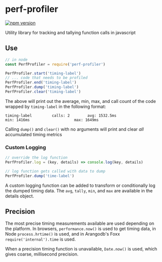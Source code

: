# perf-profiler

[![npm version](https://badge.fury.io/js/%40gkjohnson%2Fperf-profiler.svg)](https://www.npmjs.com/package/@gkjohnson/perf-profiler)

Utility library for tracking and tallying function calls in javascript

## Use
```javascript
// in node
const PerfProfiler = require('perf-profiler')

PerfProfiler.start('timing-label')
// ... code that needs to be profiled
PerfProfiler.end('timing-label')
PerfProfiler.dump('timing-label')
PerfProfiler.clear('timing-label')
```

The above will print out the average, min, max, and call count of the code wrapped by `timing-label` in the following format:

```
timing-label         calls: 2        avg: 1532.5ms                  min: 1416ms                    max: 1649ms
```

Calling `dump()` and `clear()` with no arguments will print and clear _all_ accumulated timing metrics

### Custom Logging
```javascript
// override the log function
PerfProfiler.log = (key, details) => console.log(key, details)

// log function gets called with data to dump
PerfProfiler.dump('time-label')
```

A custom logging function can be added to transform or conditionally log the dumped timing data. The `avg`, `tally`, `min`, and `max` are available in the details object.

## Precision

The most precise timing measurements available are used depending on the platform. In browsers, `performance.now()` is used to get timing data, in Node `process.hrtime()` is used, and in Arangodb's Foxx `require('internal').time` is used.

When a precision timing function is unavailable, `Date.now()` is used, which gives coarse, millisecond precision.
